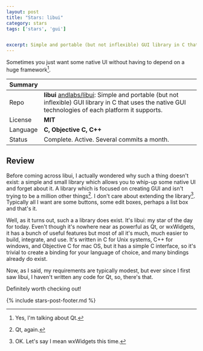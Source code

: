 ```yaml
---
layout: post
title: "Stars: libui"
category: stars
tags: ['stars', 'gui']


excerpt: Simple and portable (but not inflexible) GUI library in C that uses the native GUI technologies of each platform it supports.
---
```


Sometimes you just want some native UI without having to depend on a huge framework[^1].

| Summary | |
|---|---|
| Repo     | **libui** [andlabs/libui](https://github.com/andlabs/libui): Simple and portable (but not inflexible) GUI library in C that uses the native GUI technologies of each platform it supports. |
| License  | **MIT** |
| Language | **C, Objective C, C++** |
| Status   | Complete. Active. Several commits a month. |

## Review

Before coming across libui, I actually wondered why such a thing doesn't exist: a simple and small library which allows you to whip-up some native UI and forget about it. A library which is focused on creating GUI and isn't trying to be a million other things[^2]. I don't care about extending the library[^3]. Typically all I want are some buttons, some edit boxes, perhaps a list box and that's it.

Well, as it turns out, such a a library does exist. It's libui: my star of the day for today. Even't though it's nowhere near as powerful as Qt, or wxWidgets, it has a bunch of useful features but most of all it's much, much easier to build, integrate, and use. It's written in C for Unix systems, C++ for windows, and Objective C for mac OS, but it has a simple C interface, so it's trivial to create a binding for your language of choice, and many bindings already do exist.

Now, as I said, my requirements are typically modest,  but ever since I first saw libui, I haven't written any code for Qt, so, there's that.

Definitely worth checking out!

{% include stars-post-footer.md %}

[^1]: Yes, I'm talking about Qt.
[^2]: Qt, again.
[^3]: OK. Let's say I mean wxWidgets this time.